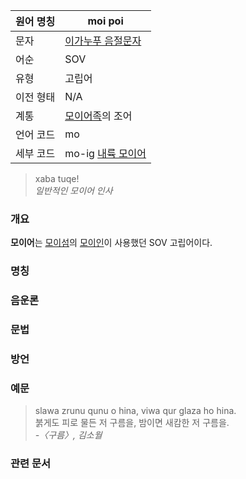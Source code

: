 | 원어 명칭 | moi poi |
| - | - |
| 문자 | [이가누푸 음절문자](이가누푸%20음절문자) |
| 어순 | SOV |
| 유형 | 고립어 |
| 이전 형태 | N/A |
| 계통 | [모이어족](모이어족)의 조어 |
| 언어 코드 | mo |
| 세부 코드 | mo-ig [내륙 모이어](내륙%20모이어) |

> xaba tuqe!  
> *일반적인 모이어 인사*

### 개요
**모이어**는 [모이섬](모이섬)의 [모이인](모이인)이 사용했던 SOV 고립어이다.
### 명칭
### 음운론
### 문법
### 방언
### 예문
> slawa zrunu qunu o hina, viwa qur glaza ho hina.  
> 붉게도 피로 물든 저 구름을, 밤이면 새캄한 저 구름을.  
> *-〈구름〉, 김소월*

### 관련 문서
